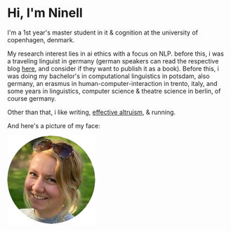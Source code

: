 # Hi, I'm Ninell

I'm a 1st year's master student in it & cognition at the university of copenhagen, denmark. 

My research interest lies in ai ethics with a focus on NLP. before this, i was a traveling linguist in germany  (german speakers can read the respective blog [here](https://zwoelfmaldeutschland.de), and consider if they want to publish it as a book). Before this, i was doing my bachelor's in computational linguistics in potsdam, also germany, an erasmus in human-computer-interaction in trento, italy, and some years in linguistics, computer science & theatre science in berlin, of course germany.

Other than that, i like writing, [effective altruism](https://www.effectivealtruism.org/), & running.

And here's a picture of my face: 

![Ninell's face](images/nell.png)
